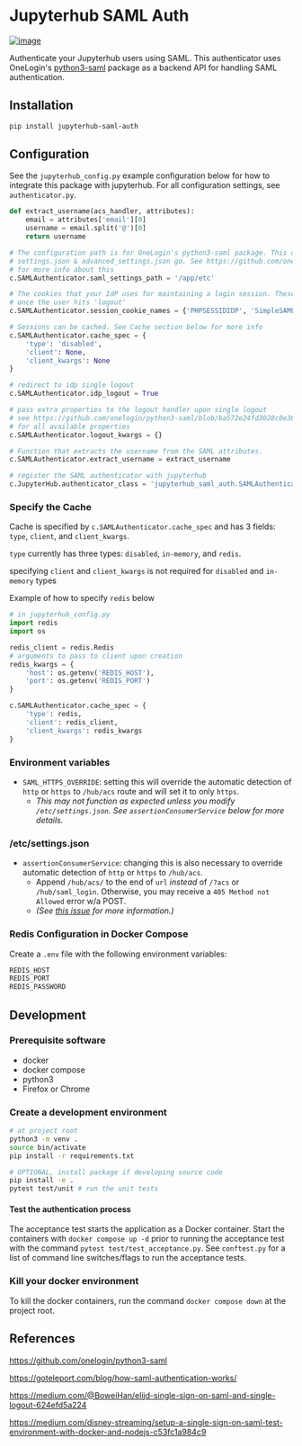 # Jupyterhub SAML Auth

[![image](https://badge.fury.io/py/jupyterhub-saml-auth.svg)](https://pypi.org/project/jupyterhub-saml-auth/)

Authenticate your Jupyterhub users using SAML. This authenticator uses OneLogin's [python3-saml](https://github.com/onelogin/python3-saml) package as a backend API for handling SAML authentication.


## Installation

``` bash
pip install jupyterhub-saml-auth
```

## Configuration

See the `jupyterhub_config.py` example configuration below for how to integrate this package with jupyterhub. For all configuration settings, see `authenticator.py`.

```python
def extract_username(acs_handler, attributes):
    email = attributes['email'][0]
    username = email.split('@')[0]
    return username

# The configuration path is for OneLogin's python3-saml package. This directory is where
# settings.json & advanced_settings.json go. See https://github.com/onelogin/python3-saml
# for more info about this
c.SAMLAuthenticator.saml_settings_path = '/app/etc'

# The cookies that your IdP uses for maintaining a login session. These will be cleared
# once the user hits 'logout'
c.SAMLAuthenticator.session_cookie_names = {'PHPSESSIDIDP', 'SimpleSAMLAuthTokenIdp'}

# Sessions can be cached. See Cache section below for more info
c.SAMLAuthenticator.cache_spec = {
    'type': 'disabled',
    'client': None,
    'client_kwargs': None
}

# redirect to idp single logout 
c.SAMLAuthenticator.idp_logout = True

# pass extra properties to the logout handler upon single logout
# see https://github.com/onelogin/python3-saml/blob/ba572e24fd3028c0e38c8f9dcd02af46ddcc0870/src/onelogin 
# for all available properties 
c.SAMLAuthenticator.logout_kwargs = {}

# Function that extracts the username from the SAML attributes.
c.SAMLAuthenticator.extract_username = extract_username

# register the SAML authenticator with jupyterhub
c.JupyterHub.authenticator_class = 'jupyterhub_saml_auth.SAMLAuthenticator'
```

### Specify the Cache

Cache is specified by `c.SAMLAuthenticator.cache_spec` and has 3 fields: `type`, `client`, and `client_kwargs`.

`type` currently has three types: `disabled`, `in-memory`, and `redis`.

specifying `client` and `client_kwargs` is not required for `disabled` and `in-memory` types

Example of how to specify `redis` below

```python
# in jupyterhub_config.py
import redis
import os

redis_client = redis.Redis
# arguments to pass to client upon creation
redis_kwargs = {
    'host': os.getenv('REDIS_HOST'),
    'port': os.getenv('REDIS_PORT')
}

c.SAMLAuthenticator.cache_spec = {
    'type': redis,
    'client': redis_client,
    'client_kwargs': redis_kwargs
}
```

### Environment variables
- `SAML_HTTPS_OVERRIDE`: setting this will override the automatic detection of `http` or `https` to `/hub/acs` route and will set it to only `https`.
  - _This may not function as expected unless you modify `/etc/settings.json`. See `assertionConsumerService` below for more details._

### /etc/settings.json
- `assertionConsumerService`: changing this is also necessary to override automatic detection of `http` or `https` to `/hub/acs`.
  - Append `/hub/acs/` to the end of `url` _instead_ of `/?acs` or `/hub/saml_login`. Otherwise, you may receive a `405 Method not Allowed` error w/a POST.
  - _(See [this issue](https://github.com/ucsd-ets/jupyterhub-saml-auth/issues/8) for more information.)_

### Redis Configuration in Docker Compose

Create a `.env` file with the following environment variables:

```bash
REDIS_HOST
REDIS_PORT
REDIS_PASSWORD
```

## Development

### Prerequisite software

- docker
- docker compose
- python3
- Firefox or Chrome

### Create a development environment

```bash
# at project root
python3 -m venv .
source bin/activate
pip install -r requirements.txt

# OPTIONAL, install package if developing source code
pip install -e .
pytest test/unit # run the unit tests

```

#### Test the authentication process

The acceptance test starts the application as a Docker container. Start the containers with `docker compose up -d` prior to running the acceptance test with the command `pytest test/test_acceptance.py`. See `conftest.py` for a list of command line switches/flags to run the acceptance tests.

### Kill your docker environment

To kill the docker containers, run the command `docker compose down` at the project root.

## References

https://github.com/onelogin/python3-saml

https://goteleport.com/blog/how-saml-authentication-works/

https://medium.com/@BoweiHan/elijd-single-sign-on-saml-and-single-logout-624efd5a224

https://medium.com/disney-streaming/setup-a-single-sign-on-saml-test-environment-with-docker-and-nodejs-c53fc1a984c9
